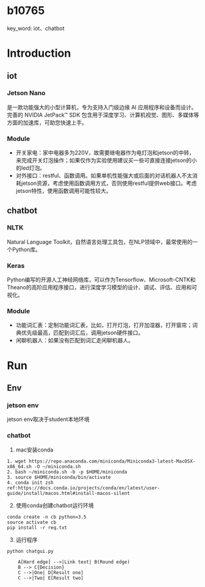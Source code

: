 # b10765
key_word: iot、chatbot
# Introduction 
## iot
### Jetson Nano
是一款功能强大的小型计算机，专为支持入门级边缘 AI 应用程序和设备而设计。完善的 NVIDIA JetPack™ SDK 包含用于深度学习、计算机视觉、图形、多媒体等方面的加速库，可助您快速上手。
### Module
- 开关家电：家中电器多为220V，故需要继电器作为电灯泡和jetson的中转，来完成开关灯泡操作；如果仅作为实验使用建议买一些可直接连接jetson的小的led灯泡。
- 对外接口：restful、函数调用。如果单机性能强大或后面的对话机器人不太消耗jetson资源，考虑使用函数调用方式，否则使用restful提供web接口。考虑jetson特性，使用函数调用可能性较大。
## chatbot
### NLTK
Natural Language Toolkit，自然语言处理工具包，在NLP领域中，最常使用的一个Python库。
### Keras
Python编写的开源人工神经网络库，可以作为Tensorflow、Microsoft-CNTK和Theano的高阶应用程序接口，进行深度学习模型的设计、调试、评估、应用和可视化。
### Module
- 功能词汇表：定制功能词汇表，比如，打开灯泡，打开加湿器，打开窗帘；词典优先级最高，匹配到词汇后，调用jetson硬件接口。
- 闲聊机器人：如果没有匹配到词汇走闲聊机器人。
# Run
## Env
### jetson env
jetson env取决于student本地环境
### chatbot
1. mac安装conda
```
1. wget https://repo.anaconda.com/miniconda/Miniconda3-latest-MacOSX-x86_64.sh -O ~/miniconda.sh
2. bash ~/miniconda.sh -b -p $HOME/miniconda
3. source $HOME/miniconda/bin/activate
4. conda init zsh
ref:https://docs.conda.io/projects/conda/en/latest/user-guide/install/macos.html#install-macos-silent
```
2. 使用conda创建chatbot运行环境
```
conda create -n cb python=3.5
source activate cb
pip install -r req.txt
```
3. 运行程序
```
python chatgui.py
```



```graphLR
    A[Hard edge] -->|Link text| B(Round edge)
    B --> C{Decision}
    C -->|One| D[Result one]
    C -->|Two| E[Result two]
```
